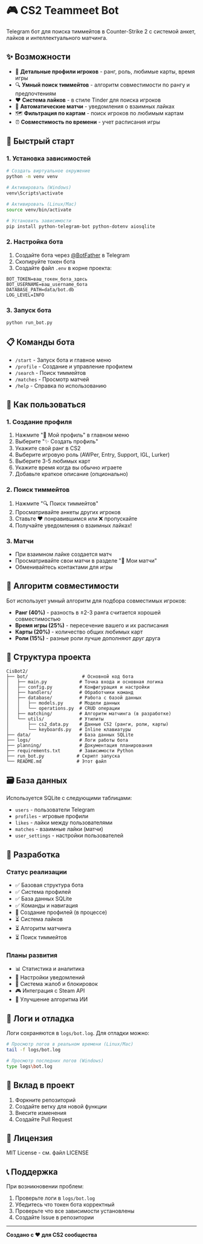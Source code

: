 # 🎮 CS2 Teammeet Bot

Telegram бот для поиска тиммейтов в Counter-Strike 2 с системой анкет, лайков и интеллектуального матчинга.

## ✨ Возможности

- 👤 **Детальные профили игроков** - ранг, роль, любимые карты, время игры
- 🔍 **Умный поиск тиммейтов** - алгоритм совместимости по рангу и предпочтениям  
- ❤️ **Система лайков** - в стиле Tinder для поиска игроков
- 💝 **Автоматические матчи** - уведомления о взаимных лайках
- 🗺️ **Фильтрация по картам** - поиск игроков по любимым картам
- ⏰ **Совместимость по времени** - учет расписания игры

## 🚀 Быстрый старт

### 1. Установка зависимостей

```bash
# Создать виртуальное окружение
python -m venv venv

# Активировать (Windows)
venv\Scripts\activate

# Активировать (Linux/Mac)  
source venv/bin/activate

# Установить зависимости
pip install python-telegram-bot python-dotenv aiosqlite
```

### 2. Настройка бота

1. Создайте бота через [@BotFather](https://t.me/BotFather) в Telegram
2. Скопируйте токен бота
3. Создайте файл `.env` в корне проекта:

```env
BOT_TOKEN=ваш_токен_бота_здесь
BOT_USERNAME=ваш_username_бота
DATABASE_PATH=data/bot.db
LOG_LEVEL=INFO
```

### 3. Запуск бота

```bash
python run_bot.py
```

## 📋 Команды бота

- `/start` - Запуск бота и главное меню
- `/profile` - Создание и управление профилем
- `/search` - Поиск тиммейтов
- `/matches` - Просмотр матчей
- `/help` - Справка по использованию

## 🎯 Как пользоваться

### 1. Создание профиля
1. Нажмите "👤 Мой профиль" в главном меню
2. Выберите "✨ Создать профиль"  
3. Укажите свой ранг в CS2
4. Выберите игровую роль (AWPer, Entry, Support, IGL, Lurker)
5. Выберите 3-5 любимых карт
6. Укажите время когда вы обычно играете
7. Добавьте краткое описание (опционально)

### 2. Поиск тиммейтов
1. Нажмите "🔍 Поиск тиммейтов"
2. Просматривайте анкеты других игроков
3. Ставьте ❤️ понравившимся или ❌ пропускайте
4. Получайте уведомления о взаимных лайках!

### 3. Матчи
- При взаимном лайке создается матч
- Просматривайте свои матчи в разделе "💝 Мои матчи"
- Обменивайтесь контактами для игры

## 🧠 Алгоритм совместимости

Бот использует умный алгоритм для подбора совместимых игроков:

- **Ранг (40%)** - разность в ±2-3 ранга считается хорошей совместимостью
- **Время игры (25%)** - пересечение вашего и их расписания  
- **Карты (20%)** - количество общих любимых карт
- **Роли (15%)** - разные роли лучше дополняют друг друга

## 📁 Структура проекта

```
CisBot2/
├── bot/                    # Основной код бота
│   ├── main.py            # Точка входа и основная логика
│   ├── config.py          # Конфигурация и настройки  
│   ├── handlers/          # Обработчики команд
│   ├── database/          # Работа с базой данных
│   │   ├── models.py      # Модели данных
│   │   └── operations.py  # CRUD операции
│   ├── matching/          # Алгоритм матчинга (в разработке)
│   └── utils/             # Утилиты
│       ├── cs2_data.py    # Данные CS2 (ранги, роли, карты)
│       └── keyboards.py   # Inline клавиатуры
├── data/                  # База данных SQLite
├── logs/                  # Логи работы бота
├── planning/              # Документация планирования
├── requirements.txt       # Зависимости Python
├── run_bot.py            # Скрипт запуска
└── README.md             # Этот файл
```

## 🗃️ База данных

Используется SQLite с следующими таблицами:

- `users` - пользователи Telegram
- `profiles` - игровые профили  
- `likes` - лайки между пользователями
- `matches` - взаимные лайки (матчи)
- `user_settings` - настройки пользователей

## 🔧 Разработка

### Статус реализации

- ✅ Базовая структура бота
- ✅ Система профилей  
- ✅ База данных SQLite
- ✅ Команды и навигация
- 🚧 Создание профилей (в процессе)
- ⏳ Система лайков
- ⏳ Алгоритм матчинга  
- ⏳ Поиск тиммейтов

### Планы развития

- 📊 Статистика и аналитика
- 🔔 Настройки уведомлений
- 🚫 Система жалоб и блокировок
- 🎮 Интеграция с Steam API
- 🤖 Улучшение алгоритма ИИ

## 📝 Логи и отладка

Логи сохраняются в `logs/bot.log`. Для отладки можно:

```bash
# Просмотр логов в реальном времени (Linux/Mac)
tail -f logs/bot.log

# Просмотр последних логов (Windows)
type logs\bot.log
```

## 🤝 Вклад в проект

1. Форкните репозиторий
2. Создайте ветку для новой функции
3. Внесите изменения
4. Создайте Pull Request

## 📄 Лицензия

MIT License - см. файл LICENSE

## 📞 Поддержка

При возникновении проблем:
1. Проверьте логи в `logs/bot.log`
2. Убедитесь что токен бота корректный
3. Проверьте что все зависимости установлены
4. Создайте Issue в репозитории

---

**Создано с ❤️ для CS2 сообщества** 
